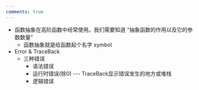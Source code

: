 ```yaml
---
comments: true
---
```


- 函数抽象在高阶函数中经常使用。我们需要知道  “抽象函数的作用以及它的参数数量”
	- 函数抽象就是给函数起个名字 symbol
- Error & TraceBack
	- 三种错误
		- 语法错误
		- 运行时错误(除0) --- TraceBack显示错误发生的地方或堆栈
		- 逻辑错误